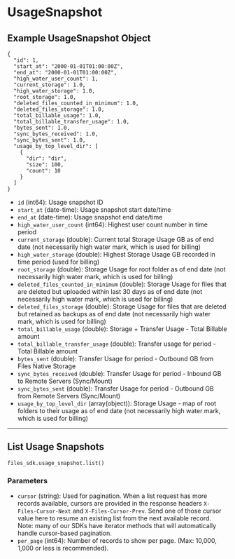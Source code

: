 # UsageSnapshot

## Example UsageSnapshot Object

```
{
  "id": 1,
  "start_at": "2000-01-01T01:00:00Z",
  "end_at": "2000-01-01T01:00:00Z",
  "high_water_user_count": 1,
  "current_storage": 1.0,
  "high_water_storage": 1.0,
  "root_storage": 1.0,
  "deleted_files_counted_in_minimum": 1.0,
  "deleted_files_storage": 1.0,
  "total_billable_usage": 1.0,
  "total_billable_transfer_usage": 1.0,
  "bytes_sent": 1.0,
  "sync_bytes_received": 1.0,
  "sync_bytes_sent": 1.0,
  "usage_by_top_level_dir": [
    {
      "dir": "dir",
      "size": 100,
      "count": 10
    }
  ]
}
```

* `id` (int64): Usage snapshot ID
* `start_at` (date-time): Usage snapshot start date/time
* `end_at` (date-time): Usage snapshot end date/time
* `high_water_user_count` (int64): Highest user count number in time period
* `current_storage` (double): Current total Storage Usage GB as of end date (not necessarily high water mark, which is used for billing)
* `high_water_storage` (double): Highest Storage Usage GB recorded in time period (used for billing)
* `root_storage` (double): Storage Usage for root folder as of end date (not necessarily high water mark, which is used for billing)
* `deleted_files_counted_in_minimum` (double): Storage Usage for files that are deleted but uploaded within last 30 days as of end date (not necessarily high water mark, which is used for billing)
* `deleted_files_storage` (double): Storage Usage for files that are deleted but retained as backups as of end date (not necessarily high water mark, which is used for billing)
* `total_billable_usage` (double): Storage + Transfer Usage - Total Billable amount
* `total_billable_transfer_usage` (double): Transfer usage for period - Total Billable amount
* `bytes_sent` (double): Transfer Usage for period - Outbound GB from Files Native Storage
* `sync_bytes_received` (double): Transfer Usage for period - Inbound GB to Remote Servers (Sync/Mount)
* `sync_bytes_sent` (double): Transfer Usage for period - Outbound GB from Remote Servers (Sync/Mount)
* `usage_by_top_level_dir` (array(object)): Storage Usage - map of root folders to their usage as of end date (not necessarily high water mark, which is used for billing)


---

## List Usage Snapshots

```
files_sdk.usage_snapshot.list()
```

### Parameters

* `cursor` (string): Used for pagination.  When a list request has more records available, cursors are provided in the response headers `X-Files-Cursor-Next` and `X-Files-Cursor-Prev`.  Send one of those cursor value here to resume an existing list from the next available record.  Note: many of our SDKs have iterator methods that will automatically handle cursor-based pagination.
* `per_page` (int64): Number of records to show per page.  (Max: 10,000, 1,000 or less is recommended).
